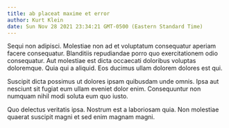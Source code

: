 ```yaml
---
title: ab placeat maxime et error
author: Kurt Klein
date: Sun Nov 28 2021 23:34:21 GMT-0500 (Eastern Standard Time)
---
```

Sequi non adipisci. Molestiae non ad et voluptatum consequatur aperiam facere consequatur. Blanditiis repudiandae porro quo exercitationem odio consequatur. Aut molestiae est dicta occaecati doloribus voluptas doloremque. Quia qui a aliquid. Eos ducimus ullam dolorem dolores est qui.

 Suscipit dicta possimus ut dolores ipsam quibusdam unde omnis. Ipsa aut nesciunt sit fugiat eum ullam eveniet dolor enim. Consequuntur non numquam nihil modi soluta eum quo iusto.

 Quo delectus veritatis ipsa. Nostrum est a laboriosam quia. Non molestiae quaerat suscipit magni et sed enim magnam magni.